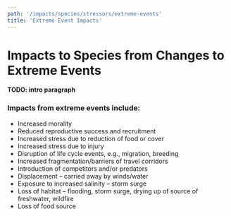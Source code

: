 ```yaml
---
path: '/impacts/species/stressors/extreme-events'
title: 'Extreme Event Impacts'
---
```


# Impacts to Species from Changes to Extreme Events

**TODO: intro paragraph**

### Impacts from extreme events include:

- Increased morality
- Reduced reproductive success and recruitment
- Increased stress due to reduction of food or cover
- Increased stress due to injury
- Disruption of life cycle events, e.g., migration, breeding
- Increased fragmentation/barriers of travel corridors
- Introduction of competitors and/or predators
- Displacement – carried away by winds/water
- Exposure to increased salinity – storm surge
- Loss of habitat – flooding, storm surge, drying up of source of freshwater, wildfire
- Loss of food source
